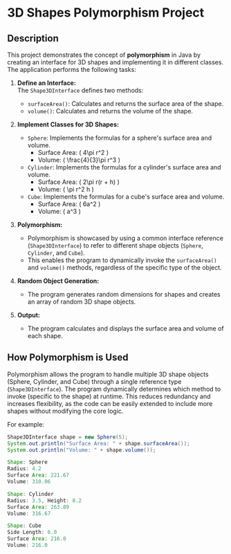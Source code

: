 # 3D Shapes Polymorphism Project

## Description

This project demonstrates the concept of **polymorphism** in Java by creating an interface for 3D shapes and implementing it in different classes. The application performs the following tasks:

1. **Define an Interface:**  
   The `Shape3DInterface` defines two methods:  
   - `surfaceArea()`: Calculates and returns the surface area of the shape.  
   - `volume()`: Calculates and returns the volume of the shape.  

2. **Implement Classes for 3D Shapes:**  
   - `Sphere`: Implements the formulas for a sphere's surface area and volume.  
     - Surface Area: \( 4\pi r^2 \)  
     - Volume: \( \frac{4}{3}\pi r^3 \)  
   - `Cylinder`: Implements the formulas for a cylinder's surface area and volume.  
     - Surface Area: \( 2\pi r(r + h) \)  
     - Volume: \( \pi r^2 h \)  
   - `Cube`: Implements the formulas for a cube's surface area and volume.  
     - Surface Area: \( 6a^2 \)  
     - Volume: \( a^3 \)  

3. **Polymorphism:**  
   - Polymorphism is showcased by using a common interface reference (`Shape3DInterface`) to refer to different shape objects (`Sphere`, `Cylinder`, and `Cube`).  
   - This enables the program to dynamically invoke the `surfaceArea()` and `volume()` methods, regardless of the specific type of the object.  

4. **Random Object Generation:**  
   - The program generates random dimensions for shapes and creates an array of random 3D shape objects.  

5. **Output:**  
   - The program calculates and displays the surface area and volume of each shape.  

## How Polymorphism is Used

Polymorphism allows the program to handle multiple 3D shape objects (Sphere, Cylinder, and Cube) through a single reference type (`Shape3DInterface`). The program dynamically determines which method to invoke (specific to the shape) at runtime. This reduces redundancy and increases flexibility, as the code can be easily extended to include more shapes without modifying the core logic.

For example:
```java
Shape3DInterface shape = new Sphere(5);
System.out.println("Surface Area: " + shape.surfaceArea());
System.out.println("Volume: " + shape.volume());

Shape: Sphere
Radius: 4.2
Surface Area: 221.67
Volume: 310.06

Shape: Cylinder
Radius: 3.5, Height: 8.2
Surface Area: 263.89
Volume: 316.67

Shape: Cube
Side Length: 6.0
Surface Area: 216.0
Volume: 216.0
